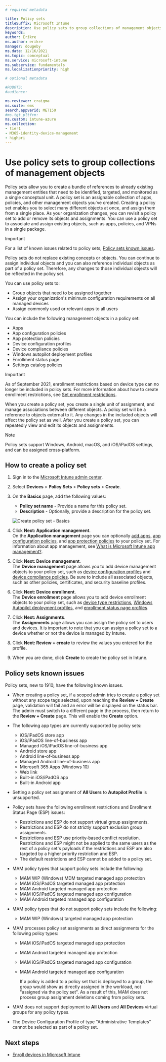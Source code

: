 ```yaml
---
# required metadata

title: Policy sets 
titleSuffix: Microsoft Intune
description: Use policy sets to group collections of management objects in Microsoft Intune.
keywords:
author: Erikre
ms.author: erikre
manager: dougeby
ms.date: 12/16/2021
ms.topic: conceptual
ms.service: microsoft-intune
ms.subservice: fundamentals
ms.localizationpriority: high

# optional metadata

#ROBOTS:
#audience:

ms.reviewer: craigma
ms.suite: ems
search.appverid: MET150
#ms.tgt_pltfrm:
ms.custom: intune-azure
ms.collection:
- tier1
- M365-identity-device-management
- highpri
---
```


# Use policy sets to group collections of management objects

Policy sets allow you to create a bundle of references to already existing management entities that need to be identified, targeted, and monitored as a single conceptual unit. A policy set is an assignable collection of apps, policies, and other management objects you've created. Creating a policy set enables you to select many different objects at once, and assign them from a single place. As your organization changes, you can revisit a policy set to add or remove its objects and assignments. You can use a policy set to associate and assign existing objects, such as apps, policies, and VPNs in a single package. 

> [!IMPORTANT]
> For a list of known issues related to policy sets, [Policy sets known issues](policy-sets.md#policy-sets-known-issues).

Policy sets do not replace existing concepts or objects. You can continue to assign individual objects and you can also reference individual objects as part of a policy set. Therefore, any changes to those individual objects will be reflected in the policy set.​

You can use policy sets to:

- Group objects that need to be assigned together
- Assign your organization's minimum configuration requirements on all managed devices
- Assign commonly used or relevant apps to all users

You can include the following management objects in a policy set:

- Apps
- App configuration policies
- App protection policies
- Device configuration profiles
- Device compliance policies
- Windows autopilot deployment profiles
- Enrollment status page
- Settings catalog policies

> [!IMPORTANT]
> As of September 2021, enrollment restrictions based on device type can no longer be included in policy sets. For more information about how to create enrollment restrictions, see [Set enrollment restrictions](../enrollment/enrollment-restrictions-set.md).  

When you create a policy set, you create a single unit of assignment, and manage associations between different objects. A policy set will be a reference to objects external to it. Any changes in the included objects will affect the policy set as well. After you create a policy set, you can repeatedly view and edit its objects and assignments. 

> [!NOTE]
> Policy sets support Windows, Android, macOS, and iOS/iPadOS settings, and can be assigned cross-platform.

## How to create a policy set

1. Sign in to the [Microsoft Intune admin center](https://go.microsoft.com/fwlink/?linkid=2109431).
2. Select **Devices** > **Policy Sets** > **Policy sets** > **Create**.
3. On the **Basics** page, add the following values:
    - **Policy set name** - Provide a name for this policy set.
    - **Description** - Optionally, provide a description for the policy set.
   <p>
      <img alt="Create policy set - Basics" src="./media/policy-sets/policy-sets-01.png">

4. Click **Next: Application management**.<br>
   On the **Application management** page you can optionally [add apps](../apps/apps-add.md), [app configuration policies](../apps/app-configuration-policies-overview.md), and [app protection policies](../apps/app-protection-policy.md) to your policy set. For information about app management, see [What is Microsoft Intune app management?](../apps/app-management.md).
5. Click **Next: Device management**.<br>
   The **Device management** page allows you to add device management objects to your policy set, such as [device configuration profiles](../configuration/device-profiles.md) and [device compliance policies](../protect/device-compliance-get-started.md). Be sure to include all associated objects, such as other policies, certificates, and security baseline profiles.
6. Click **Next: Device enrollment**.<br>
   The **Device enrollment** page allows you to add device enrollment objects to your policy set, such as [device type restrictions](../enrollment/enrollment-restrictions-set.md), [Windows Autopilot deployment profiles](../../autopilot/enrollment-autopilot.md), and [enrollment status page profiles](../enrollment/windows-enrollment-status.md).
7. Click **Next: Assignments**.<br>
   The **Assignments** page allows you can assign the policy set to users and devices. It is important to note that you can assign a policy set to a device whether or not the device is managed by Intune.
8. Click **Next: Review + create** to review the values you entered for the profile.
9. When you are done, click **Create** to create the policy set in Intune.

## Policy sets known issues

Policy sets, new to 1910, have the following known issues.

- When creating a policy set, if a scoped admin tries to create a policy set without any scope tags selected, upon reaching the **Review + Create** page, validation will fail and an error will be displayed on the status bar. The admin must switch to a different page in the process, then return to the **Review + Create** page. This will enable the **Create** option.  

- The following app types are currently supported by policy sets:
  - iOS/iPadOS store app
  - iOS/iPadOS line-of-business app
  - Managed iOS/iPadOS line-of-business app
  - Android store app
  - Android line-of-business app
  - Managed Android line-of-business app
  - Microsoft 365 Apps (Windows 10)
  - Web link
  - Built-in iOS/iPadOS app
  - Built-in Android app

- Setting a policy set assignment of **All Users** to **Autopilot Profile** is unsupported.

- Policy sets have the following enrollment restrictions and Enrollment Status Page (ESP) issues:
  - Restrictions and ESP do not support virtual group assignments.
  - Restrictions and ESP do not strictly support exclusion group assignments. 
  - Restrictions and ESP use priority-based conflict resolution. Restrictions and ESP might not be applied to the same users as the rest of a policy set's payloads if the restrictions and ESP are also targeted by a higher priority restriction and ESP.  
  - The default restrictions and ESP cannot be added to a policy set.  

- MAM policy types that support policy sets include the following: 
  - MAM WIP (Windows) MDM targeted managed app protection 
  - MAM iOS/iPadOS targeted managed app protection
  - MAM Android targeted managed app protection
  - MAM iOS/iPadOS targeted managed app configuration
  - MAM Android targeted managed app configuration

- MAM policy types that do not support policy sets include the following: 
  - MAM WIP (Windows) targeted managed app protection

- MAM processes policy set assignments as direct assignments for the following policy types:
  - MAM iOS/iPadOS targeted managed app protection
  - MAM Android targeted managed app protection
  - MAM iOS/iPadOS targeted managed app configuration
  - MAM Android targeted managed app configuration

    If a policy is added to a policy set that is deployed to a group, the group would show as directly assigned in the workload, not "assigned via the policy set". As a result of this, MAM does not process group assignment deletions coming from policy sets.

- MAM does not support deployment to **All Users** and **All Devices** virtual groups for any policy types.
- The Device Configuration Profile of type "Administrative Templates" cannot be selected as part of a policy set.

## Next steps

- [Enroll devices in Microsoft Intune](../enrollment/index.yml)